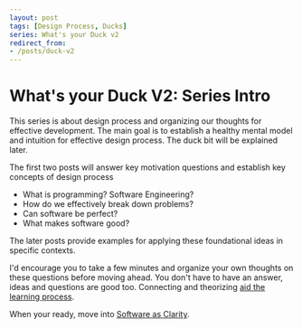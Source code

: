 ```yaml
---
layout: post
tags: [Design Process, Ducks]
series: What's your Duck v2
redirect_from:
- /posts/duck-v2
---
```


# What's your Duck V2: Series Intro

This series is about design process and organizing our thoughts for effective development. The main goal is to establish a healthy mental model and intuition for effective design process. The duck bit will be explained later.

<!-- Meta thoughts
This feels so much different from writing my other posts. I can see all the effort I put into connecting back 

Thinking about this as a potential series causes me to write each section intro like a blog intro and forge stronger context clarity
 -->

The first two posts will answer key motivation questions and establish key concepts of design process
- What is programming? Software Engineering?
- How do we effectively break down problems?
- Can software be perfect?
- What makes software good?

The later posts provide examples for applying these foundational ideas in specific contexts.

I'd encourage you to take a few minutes and organize your own thoughts on these questions before moving ahead. You don't have to have an answer, ideas and questions are good too. Connecting and theorizing [aid the learning process](../../_posts/2022-03-07-Small-Teaching-Review.md#predicting).

When your ready, move into [Software as Clarity](2022-06-16-1-Software-as-Clarity.md).

